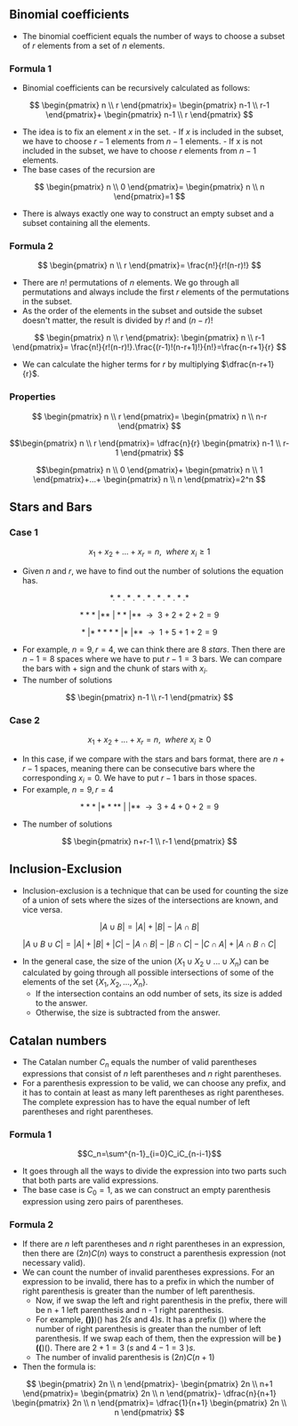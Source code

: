 ## Binomial coefficients
- The binomial coefficient equals the number of ways to choose a subset of $r$ elements from a set of $n$ elements.

### Formula 1
- Binomial coefficients can be recursively calculated as follows: 

$$
\begin{pmatrix}
n \\
r
\end{pmatrix}=
\begin{pmatrix}
n-1 \\
r-1
\end{pmatrix}+
\begin{pmatrix}
n-1 \\
r
\end{pmatrix}
$$

- The idea is to fix an element $x$ in the set.
		- If $x$ is included in the subset, we have to choose $r - 1$ elements from $n -1$ elements.
		- If x is not included in the subset, we have to choose $r$ elements from $n - 1$ elements.
- The base cases of the recursion are

$$
\begin{pmatrix}
n \\
0
\end{pmatrix}=
\begin{pmatrix}
n \\
n
\end{pmatrix}=1
$$

- There is always exactly one way to construct an empty subset and a subset containing all the elements.

### Formula 2
$$
\begin{pmatrix}
n \\
r
\end{pmatrix}=
\frac{n!}{r!(n-r)!}
$$
- There are $n!$ permutations of $n$ elements. We go through all permutations and always include the first $r$ elements of the permutations in the subset.
- As the order of the elements in the subset and outside the subset doesn't matter, the result is divided by $r!$ and $(n-r)!$

$$
\begin{pmatrix}
n \\
r
\end{pmatrix}:
\begin{pmatrix}
n \\
r-1
\end{pmatrix}=
\frac{n!}{r!(n-r)!}.\frac{(r-1)!(n-r+1)!}{n!}=\frac{n-r+1}{r}
$$

- We can calculate the higher terms for $r$ by multiplying $\dfrac{n-r+1}{r}$.

### Properties

$$
\begin{pmatrix}
n \\
r
\end{pmatrix}=
\begin{pmatrix}
n \\
n-r
\end{pmatrix}
$$

$$\begin{pmatrix}
n \\
r
\end{pmatrix}=
\dfrac{n}{r}
\begin{pmatrix}
n-1 \\
r-1
\end{pmatrix}
$$

$$\begin{pmatrix}
n \\
0
\end{pmatrix}+
\begin{pmatrix}
n \\
1
\end{pmatrix}+...+
\begin{pmatrix}
n \\
n
\end{pmatrix}=2^n
$$

## Stars and Bars

### Case 1

$$
x_1+x_2+...+x_r=n,\ \ where\ x_i\ge1
$$
- Given $n$ and $r$, we have to find out the number of solutions the equation has.

$$
{*.*.*.*.*.*.*.*.*}
$$

$$
{***\ |**\ |**\ |**\ \ \rightarrow\ \ 3+2+2+2=9}
$$

$$
{*\ |*****\ |*\ |**\ \ \rightarrow\ \ 1+5+1+2=9}
$$

- For example, $n=9, r=4$, we can think there are $8\ stars$. Then there are $n - 1=8$ spaces where we have to put $r-1=3$ bars. We can compare the bars with $+$ sign and the chunk of stars with $x_i$.
- The number of solutions

$$
\begin{pmatrix}
n-1 \\
r-1
\end{pmatrix}
$$

### Case 2

$$
x_1+x_2+...+x_r=n,\ \ where\ x_i\ge0
$$

- In this case, if we compare with the stars and bars format, there are $n+r-1$ spaces, meaning there can be consecutive bars where the corresponding $x_i=0$. We have to put $r-1$ bars in those spaces.
- For example, $n=9, r=4$

$$
***\ |****\ |\ |**\ \ \rightarrow\ \ 3+4+0+2=9
$$
- The number of solutions

$$
\begin{pmatrix}
n+r-1 \\
r-1
\end{pmatrix}
$$

## Inclusion-Exclusion
- Inclusion-exclusion is a technique that can be used for counting the size of a union of sets where the sizes of the intersections are known, and vice versa.

$$
|A\cup B|=|A|+|B|-|A\cap B|
$$

$$
|A \cup B \cup C|=|A|+|B|+|C|-|A\cap B|-|B\cap C|-|C\cap A|+|A\cap B\cap C|
$$

- In the general case, the size of the union $(X_1 \cup X_2 \cup...\cup X_n)$ can be calculated by going through all possible intersections of some of the elements of the set $\{X_1, X_2, ..., X_n\}$.
	- If the intersection contains an odd number of sets, its size is added to the answer.
	- Otherwise, the size is subtracted from the answer.

## Catalan numbers
- The Catalan number $C_n$ equals the number of valid parentheses expressions that consist of $n$ left parentheses and $n$ right parentheses.
- For a parenthesis expression to be valid, we can choose any prefix, and it has to contain at least as many left parentheses as right parentheses. The complete expression has to have the equal number of left parentheses and right parentheses.

### Formula 1
$$C_n=\sum^{n-1}_{i=0}C_iC_{n-i-1}$$
- It goes through all the ways to divide the expression into two parts such that both parts are valid expressions.
- The base case is $C_0=1$, as we can construct an empty parenthesis expression using zero pairs of parentheses.

### Formula 2
- If there are $n$ left parentheses and $n$ right parentheses in an expression, then there are $(2n)C(n)$ ways to construct a parenthesis expression (not necessary valid).
- We can count the number of invalid parentheses expressions. For an expression to be invalid, there has to a prefix in which the number of right parenthesis is greater than the number of left parenthesis.
	- Now, if we swap the left and right parenthesis in the prefix, there will be n + 1 left parenthesis and n - 1 right parenthesis.
	- For example, **())**)() has $2 (s$ and $4)s$. It has a prefix $())$ where the number of right parenthesis is greater than the number of left parenthesis. If we swap each of them, then the expression will be **)((**)(). There are $2+1=3$ $(s$ and $4-1=3$ $)s$.
	- The number of invalid parenthesis is $(2n)C(n+1)$
- Then the formula is:

$$
\begin{pmatrix}
2n \\
n
\end{pmatrix}-
\begin{pmatrix}
2n \\
n+1
\end{pmatrix}=
\begin{pmatrix}
2n \\
n
\end{pmatrix}-
\dfrac{n}{n+1}
\begin{pmatrix}
2n \\
n
\end{pmatrix}=
\dfrac{1}{n+1}
\begin{pmatrix}
2n \\
n
\end{pmatrix}
$$


